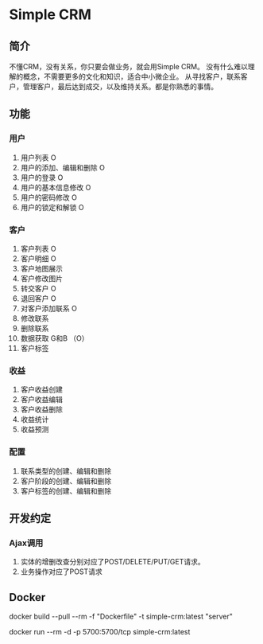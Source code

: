 # Simple CRM

## 简介

不懂CRM，没有关系，你只要会做业务，就会用Simple CRM。
没有什么难以理解的概念，不需要更多的文化和知识，适合中小微企业。
从寻找客户，联系客户，管理客户，最后达到成交，以及维持关系。都是你熟悉的事情。

## 功能

### 用户

1. 用户列表 O
2. 用户的添加、编辑和删除 O
3. 用户的登录 O
4. 用户的基本信息修改 O
5. 用户的密码修改 O
6. 用户的锁定和解锁 O


### 客户

1. 客户列表 O
2. 客户明细 O
3. 客户地图展示 
4. 客户修改图片
5. 转交客户 O
6. 退回客户 O
7. 对客户添加联系 O
8. 修改联系
9. 删除联系
10. 数据获取 G和B （O）
11. 客户标签

### 收益

1. 客户收益创建
2. 客户收益编辑
3. 客户收益删除
4. 收益统计
5. 收益预测

### 配置

1. 联系类型的创建、编辑和删除
2. 客户阶段的创建、编辑和删除
3. 客户标签的创建、编辑和删除


## 开发约定

### Ajax调用

1. 实体的增删改查分别对应了POST/DELETE/PUT/GET请求。
2. 业务操作对应了POST请求

## Docker

docker build --pull --rm -f "Dockerfile" -t simple-crm:latest "server"

docker run --rm -d  -p 5700:5700/tcp simple-crm:latest